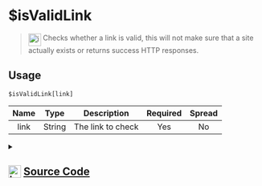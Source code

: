 # $isValidLink
> <img align="top" src="https://upload.wikimedia.org/wikipedia/commons/thumb/e/e4/Infobox_info_icon.svg/160px-Infobox_info_icon.svg.png?20150409153300" alt="image" width="25" height="auto"> Checks whether a link is valid, this will not make sure that a site actually exists or returns success HTTP responses.
## Usage
```
$isValidLink[link]
```
| Name | Type | Description | Required | Spread
| :---: | :---: | :---: | :---: | :---: |
link | String | The link to check | Yes | No
<details>
<summary>
    
## <img align="top" src="https://cdn4.iconfinder.com/data/icons/iconsimple-logotypes/512/github-512.png" alt="image" width="25" height="auto">  [Source Code](https://github.com/tryforge/ForgeScript-V2/blob/main/src/native/isValidLink.ts)
    
</summary>
    
```ts
import { ArgType, NativeFunction, Return } from "../structures"

export const LinkRegex =
    /(https?:\/\/(?:www\.|(?!www))[a-zA-Z0-9][a-zA-Z0-9-]+[a-zA-Z0-9]\.[^\s]{2,}|www\.[a-zA-Z0-9][a-zA-Z0-9-]+[a-zA-Z0-9]\.[^\s]{2,}|https?:\/\/(?:www\.|(?!www))[a-zA-Z0-9]+\.[^\s]{2,}|www\.[a-zA-Z0-9]+\.[^\s]{2,})/

export default new NativeFunction({
    name: "$isValidLink",
    version: "1.0.0",
    brackets: true,
    unwrap: true,
    args: [
        {
            name: "link",
            description: "The link to check",
            rest: false,
            required: true,
            type: ArgType.String,
        },
    ],
    description: "Checks whether a link is valid, this will not make sure that a site actually exists or returns success HTTP responses.",
    execute(_, [link]) {
        return this.success(LinkRegex.test(link))
    },
})

```
    
</details>
